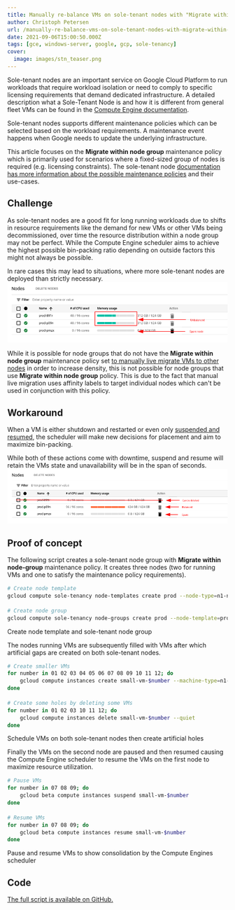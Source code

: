 ```yaml
---
title: Manually re-balance VMs on sole-tenant nodes with "Migrate within node group" maintenance policy set
author: Christoph Petersen
url: /manually-re-balance-vms-on-sole-tenant-nodes-with-migrate-within-node-group-maintenance-policy-set
date: 2021-09-06T15:00:50.000Z
tags: [gce, windows-server, google, gcp, sole-tenancy]
cover: 
  image: images/stn_teaser.png
---
```


Sole-tenant nodes are an important service on Google Cloud Platform to run workloads that require workload isolation or need to comply to specific licensing requirements that demand dedicated infrastructure. A detailed description what a Sole-Tenant Node is and how it is different from general fleet VMs can be found in the [Compute Engine documentation](https://cloud.google.com/compute/docs/nodes/sole-tenant-nodes).

Sole-tenant nodes supports different maintenance policies which can be selected based on the workload requirements. A maintenance event happens when Google needs to update the underlying infrastructure. 

This article focuses on the **Migrate within node group** maintenance policy which is primarily used for scenarios where a fixed-sized group of nodes is required (e.g. licensing constraints). The sole-tenant node [documentation has more information about the possible maintenance policies](https://cloud.google.com/compute/docs/nodes/sole-tenant-nodes#maintenance_policies) and their use-cases.

## Challenge

As sole-tenant nodes are a good fit for long running workloads due to shifts in resource requirements like the demand for new VMs or other VMs being decommissioned, over time the resource distribution within a node group may not be perfect. While the Compute Engine scheduler aims to achieve the highest possible bin-packing ratio depending on outside factors this might not always be possible.

In rare cases this may lead to situations, where more sole-tenant nodes are deployed than strictly necessary.
![Unbalanced sole-tenant node group with Migrate within node group maintenance policy set](images/stn_unbalanced.png)

While it is possible for node groups that do not have the **Migrate within node group** maintenance policy set [to manually live migrate VMs to other nodes](https://cloud.google.com/compute/docs/nodes/manually-live-migrate) in order to increase density, this is not possible for node groups that use **Migrate within node group** policy. This is due to the fact that manual live migration uses affinity labels to target individual nodes which can't be used in conjunction with this policy.

## Workaround

When a VM is either shutdown and restarted or even only [suspended and resumed](https://cloud.google.com/compute/docs/instances/suspend-resume-instance), the scheduler will make new decisions for placement and aim to maximize bin-packing.

While both of these actions come with downtime, suspend and resume will retain the VMs state and unavailability will be in the span of seconds.
![Sole-tenant node group after manual re-balancing with one node that can be deleted](images/stn_balanced.png)

## Proof of concept

The following script creates a sole-tenant node group with **Migrate within node-group** maintenance policy. It creates three nodes (two for running VMs and one to satisfy the maintenance policy requirements).

```bash
# Create node template
gcloud compute sole-tenancy node-templates create prod --node-type=n1-node-96-624

# Create node group
gcloud compute sole-tenancy node-groups create prod --node-template=prod --target-size=3 --maintenance-policy=migrate-within-node-group
```
<figcaption>Create node template and sole-tenant node group</figcaption>

The nodes running VMs are subsequently filled with VMs after which artificial gaps are created on both sole-tenant nodes. 

```bash
# Create smaller VMs
for number in 01 02 03 04 05 06 07 08 09 10 11 12; do
    gcloud compute instances create small-vm-$number --machine-type=n1-highmem-16 --node-affinity-file affinity.json --enable-display-device --image=debian-11-bullseye-v20210817 --image-project=debian-cloud --boot-disk-size=10GB --boot-disk-type=pd-balanced --boot-disk-device-name=small-vm-$number --shielded-secure-boot --shielded-vtpm --shielded-integrity-monitoring
done

# Create some holes by deleting some VMs
for number in 01 02 03 10 11 12; do
    gcloud compute instances delete small-vm-$number --quiet
done
```
<figcaption>Schedule VMs on both sole-tenant nodes then create artificial holes</figcaption>

Finally the VMs on the second node are paused and then resumed causing the Compute Engine scheduler to resume the VMs on the first node to maximize resource utilization.

```bash
# Pause VMs
for number in 07 08 09; do
    gcloud beta compute instances suspend small-vm-$number
done

# Resume VMs
for number in 07 08 09; do
    gcloud beta compute instances resume small-vm-$number
done
```
<figcaption>Pause and resume VMs to show consolidation by the Compute Engines scheduler</figcaption>

## Code
[The full script is available on GitHub.](https://github.com/peterschen/blog/tree/master/gcp/samples/stn-manual-failover)

